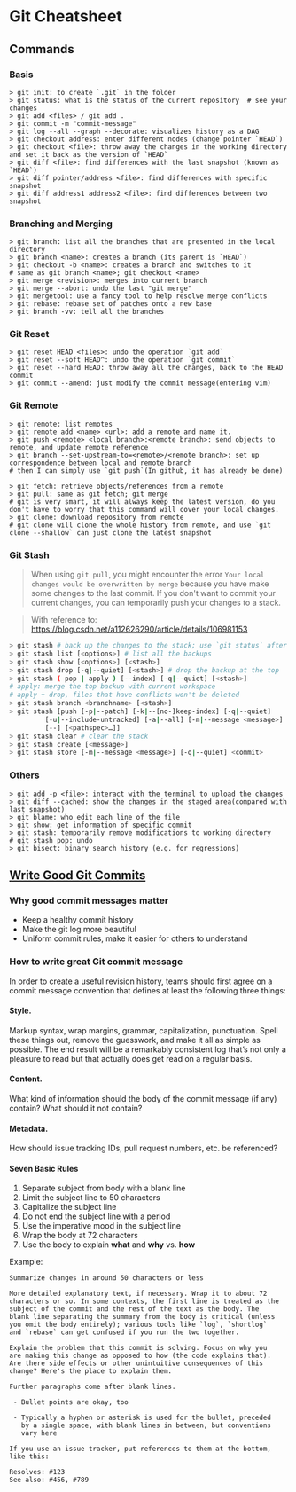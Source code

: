 # Git Cheatsheet

## Commands



### Basis

```shell
> git init: to create `.git` in the folder
> git status: what is the status of the current repository  # see your changes
> git add <files> / git add .
> git commit -m "commit-message"
> git log --all --graph --decorate: visualizes history as a DAG
> git checkout address: enter different nodes (change pointer `HEAD`)
> git checkout <file>: throw away the changes in the working directory and set it back as the version of `HEAD` 
> git diff <file>: find differences with the last snapshot (known as `HEAD`)
> git diff pointer/address <file>: find differences with specific snapshot
> git diff address1 address2 <file>: find differences between two snapshot
```



### Branching and Merging

```shell
> git branch: list all the branches that are presented in the local directory
> git branch <name>: creates a branch (its parent is `HEAD`)
> git checkout -b <name>: creates a branch and switches to it
# same as git branch <name>; git checkout <name>
> git merge <revision>: merges into current branch
> git merge --abort: undo the last "git merge"
> git mergetool: use a fancy tool to help resolve merge conflicts
> git rebase: rebase set of patches onto a new base
> git branch -vv: tell all the branches
```



### Git Reset

```shell
> git reset HEAD <files>: undo the operation `git add`
> git reset --soft HEAD^: undo the operation `git commit`
> git reset --hard HEAD: throw away all the changes, back to the HEAD commit
> git commit --amend: just modify the commit message(entering vim)
```



### Git Remote

```shell
> git remote: list remotes
> git remote add <name> <url>: add a remote and name it.
> git push <remote> <local branch>:<remote branch>: send objects to remote, and update remote reference
> git branch --set-upstream-to=<remote>/<remote branch>: set up correspondence between local and remote branch
# then I can simply use `git push`(In github, it has already be done)

> git fetch: retrieve objects/references from a remote
> git pull: same as git fetch; git merge
# git is very smart, it will always keep the latest version, do you don't have to worry that this command will cover your local changes.
> git clone: download repository from remote
# git clone will clone the whole history from remote, and use `git clone --shallow` can just clone the latest snapshot
```



### Git Stash

> When using `git pull`, you might encounter the error `Your local changes would be overwritten by merge` because you have make some changes to the last commit. If you don't want to commit your current changes, you can temporarily push your changes to a stack.

> With reference to: https://blog.csdn.net/a112626290/article/details/106981153

```bash
> git stash # back up the changes to the stack; use `git status` after this command you will find no changes
> git stash list [<options>] # list all the backups
> git stash show [<options>] [<stash>] 
> git stash drop [-q|--quiet] [<stash>] # drop the backup at the top
> git stash ( pop | apply ) [--index] [-q|--quiet] [<stash>] 
# apply: merge the top backup with current workspace
# apply + drop, files that have conflicts won't be deleted
> git stash branch <branchname> [<stash>]
> git stash [push [-p|--patch] [-k|--[no-]keep-index] [-q|--quiet]
	     [-u|--include-untracked] [-a|--all] [-m|--message <message>]
	     [--] [<pathspec>…]]
> git stash clear # clear the stack
> git stash create [<message>]
> git stash store [-m|--message <message>] [-q|--quiet] <commit>
```



### Others

```shell
> git add -p <file>: interact with the terminal to upload the changes
> git diff --cached: show the changes in the staged area(compared with last snapshot)
> git blame: who edit each line of the file
> git show: get information of specific commit
> git stash: temporarily remove modifications to working directory
# git stash pop: undo
> git bisect: binary search history (e.g. for regressions)
```



## [Write Good Git Commits](https://cbea.ms/git-commit/#capitalize)

### Why good commit messages matter

- Keep a healthy commit history
- Make the git log more beautiful
- Uniform commit rules, make it easier for others to understand



### How to write great Git commit message

In order to create a useful revision history, teams should first agree on a commit message convention that defines at least the following three things:

#### Style. 

Markup syntax, wrap margins, grammar, capitalization, punctuation. Spell these things out, remove the guesswork, and make it all as simple as possible. The end result will be a remarkably consistent log that’s not only a pleasure to read but that actually does get read on a regular basis.

#### Content. 

What kind of information should the body of the commit message (if any) contain? What should it not contain?

#### Metadata.

How should issue tracking IDs, pull request numbers, etc. be referenced?

#### Seven Basic Rules

1. Separate subject from body with a blank line
2. Limit the subject line to 50 characters
3. Capitalize the subject line
4. Do not end the subject line with a period
5. Use the imperative mood in the subject line
6. Wrap the body at 72 characters
7. Use the body to explain **what** and **why** vs. **how**

Example:

```
Summarize changes in around 50 characters or less

More detailed explanatory text, if necessary. Wrap it to about 72
characters or so. In some contexts, the first line is treated as the
subject of the commit and the rest of the text as the body. The
blank line separating the summary from the body is critical (unless
you omit the body entirely); various tools like `log`, `shortlog`
and `rebase` can get confused if you run the two together.

Explain the problem that this commit is solving. Focus on why you
are making this change as opposed to how (the code explains that).
Are there side effects or other unintuitive consequences of this
change? Here's the place to explain them.

Further paragraphs come after blank lines.

 - Bullet points are okay, too

 - Typically a hyphen or asterisk is used for the bullet, preceded
   by a single space, with blank lines in between, but conventions
   vary here

If you use an issue tracker, put references to them at the bottom,
like this:

Resolves: #123
See also: #456, #789
```
